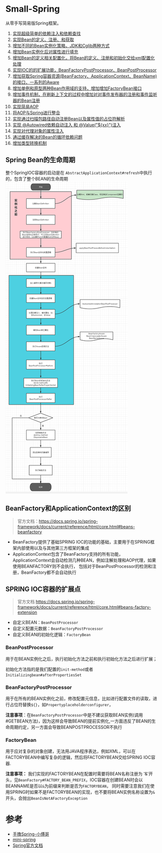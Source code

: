 # Small-Spring

从零手写简易版Spring框架。

1. [实现超级简单的依赖注入和依赖查找](https://github.com/lhj502819/small-spring/tree/main/small-spring-step01)
2. [实现Bean的定义、注册、和获取](https://github.com/lhj502819/small-spring/tree/main/small-spring-step02)
3. [增加不同的Bean实例化策略，JDK和Cglib两种方式](https://github.com/lhj502819/small-spring/blob/main/small-spring-step03)
4. [增加Bean实例化后对属性进行填充](https://github.com/lhj502819/small-spring/tree/main/small-spring-step04)
5. [增加Bean的定义相关配置化，将Bean的定义、注册和初始化交给xml配置化处理](https://github.com/lhj502819/small-spring/tree/main/small-spring-step05)
6. [实现IOC的的扩展功能，BeanFactoryPostProcessor、BeanPostProcessor](https://github.com/lhj502819/small-spring/tree/main/small-spring-step07)
7. [增加获取Spring容器资源(BeanFactory、ApplicationContext、BeanName)的接口，一系列的Aware](https://github.com/lhj502819/small-spring/tree/main/small-spring-step07)
8. [增加单例和原型两种Bean作用域的支持，增加增加FactoryBean接口](https://github.com/lhj502819/small-spring/tree/main/small-spring-step08)
9. [增加事件机制，在刷新上下文的过程中增加对对事件发布器的注册和事件监听器的Bean注册](https://github.com/lhj502819/small-spring/tree/main/small-spring-step09)
10. [实现简易AOP](https://github.com/lhj502819/small-spring/tree/main/small-spring-step10)
11. [将AOP与Spring进行整合](https://github.com/lhj502819/small-spring/tree/main/small-spring-step11)
12. [实现通过扫描包路径自动注册Bean以及属性值的占位符解析](https://github.com/lhj502819/small-spring/tree/main/small-spring-step12)
13. [实现 @Autowired依赖自动注入 和 @Value("${xx}")注入](https://github.com/lhj502819/small-spring/tree/main/small-spring-step13)
14. [实现对代理对象的属性注入](https://github.com/lhj502819/small-spring/tree/main/small-spring-step14)
15. [通过缓存解决的Bean的循环依赖问题](https://github.com/lhj502819/small-spring/tree/main/small-spring-step15)
16. [增加类型转换机制](https://github.com/lhj502819/small-spring/tree/main/small-spring-step16)






## Spring Bean的生命周期
整个SpringIOC容器的启动是在 `AbstractApplicationContext#refresh`中执行的，包含了整个BEAN的生命周期
 ![IMG.PNG](img.png)

## BeanFactory和ApplicationContext的区别
> 官方文档：https://docs.spring.io/spring-framework/docs/current/reference/html/core.html#beans-beanfactory
- BeanFactory提供了基础SPRING IOC的功能的基础，主要用于在SPRING框架内部使用以及与其他第三方框架的集成
- ApplicationContext包含了BeanFactory支持的所有功能，ApplicationContext会自动检测几种BEAN，例如注解处理和AOP代理，如果使用BEANFACTORY则不会执行，
包括对于BeanPostProcessor的检测和注册，BeanFactory都不会自动执行


## SPRING IOC容器的扩展点
> 官方文档 https://docs.spring.io/spring-framework/docs/current/reference/html/core.html#beans-factory-extension
- 自定义BEAN：`BeanPostProcessor`
- 自定义配置元数据：`BeanFactoryPostProcessor`
- 自定义BEAN的初始化逻辑：`FactoryBean`


### BeanPostProcessor
用于在BEAN实例化之后，执行初始化方法之前和执行初始化方法之后进行扩展；

初始化方法指的是我们配置的`init-method`或者`Initializingbean#afterPropertiesSet`

### BeanFactoryPostProcessor
用于在所有的BEAN实例化之前，修改配置元信息，比如进行配置文件的读取，进行占位符替换`${}`，如`Propertyplaceholderconfigurer`，

**注意事项**：在`BeanFactoryPostProcessor`中是不建议获取BEAN实例(调用#GETBEAN方法)，因为这样会导致BEAN的提前实例化,一方面违反了BEAN的生命周期约定，另一方面会导致BEANPOSTPROCESSOR不执行

### FactoryBean

用于应对复杂的对象创建，无法用JAVA程序表达，例如XML，可以在FACTORYBEAN中编写复杂的逻辑，然后将FACTORYBEAN交给SPRING IOC容器.

**注意事项：** 我们实现的FACTORYBEAN在配置时需要将BEAN名称注册为 '&'开头，见`BeanFactory#FACTORY_BEAN_PREFIX`，IOC容器在创建BEAN时会以BEANNAME是否以`&`为前缀来判断是否为`FACTORYBEAN`，
同时需要注意我们在使用SPRING时如果不是FACTORYBEAN的实现，也不要将BEAN实例名称设置为`&`开头，会抛出`BeanIsNotAFactoryException`


# 参考
- [手撸Spring-小傅哥](https://github.com/fuzhengwei/small-spring)
- [mini-spring](https://github.com/DerekYRC/mini-spring)
- [Spring官方文档](https://spring.io/projects/spring-framework/)
 
